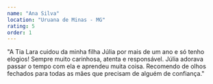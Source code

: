 ```yaml
---
name: "Ana Silva"
location: "Uruana de Minas - MG"
rating: 5
order: 1
---
```


"A Tia Lara cuidou da minha filha Júlia por mais de um ano e só tenho elogios! Sempre muito carinhosa, atenta e responsável. Júlia adorava passar o tempo com ela e aprendeu muita coisa. Recomendo de olhos fechados para todas as mães que precisam de alguém de confiança."